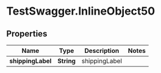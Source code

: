 # TestSwagger.InlineObject50

## Properties

Name | Type | Description | Notes
------------ | ------------- | ------------- | -------------
**shippingLabel** | **String** | shippingLabel | 


